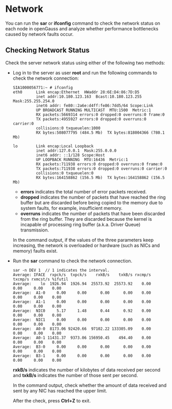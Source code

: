 # Network<a name="EN-US_TOPIC_0245374524"></a>

You can run the  **sar**  or  **ifconfig**  command to check the network status on each node in openGauss and analyze whether performance bottlenecks caused by network faults occur.

## Checking Network Status<a name="en-us_topic_0237121489_en-us_topic_0073253549_en-us_topic_0040046507_section31965288163424"></a>

Check the server network status using either of the following two methods:

-   Log in to the server as user  **root**  and run the following commands to check the network connection:

    ```
    SIA1000056771:~ # ifconfig
    eth0      Link encap:Ethernet  HWaddr 28:6E:D4:86:7D:D5  
              inet addr:10.180.123.163  Bcast:10.180.123.255  Mask:255.255.254.0
              inet6 addr: fe80::2a6e:d4ff:fe86:7dd5/64 Scope:Link
              UP BROADCAST RUNNING MULTICAST  MTU:1500  Metric:1
              RX packets:5669314 errors:0 dropped:0 overruns:0 frame:0
              TX packets:4955927 errors:0 dropped:0 overruns:0 carrier:0
              collisions:0 txqueuelen:1000 
              RX bytes:508077795 (484.5 Mb)  TX bytes:818004366 (780.1 Mb)
    
    lo        Link encap:Local Loopback  
              inet addr:127.0.0.1  Mask:255.0.0.0
              inet6 addr: ::1/128 Scope:Host
              UP LOOPBACK RUNNING  MTU:16436  Metric:1
              RX packets:711938 errors:0 dropped:0 overruns:0 frame:0
              TX packets:711938 errors:0 dropped:0 overruns:0 carrier:0
              collisions:0 txqueuelen:0 
              RX bytes:164158862 (156.5 Mb)  TX bytes:164158862 (156.5 Mb)
    ```

    -   **errors**  indicates the total number of error packets received.
    -   **dropped**  indicates the number of packets that have reached the ring buffer but are discarded before being copied to the memory due to system faults, for example, insufficient memory.
    -   **overruns**  indicates the number of packets that have been discarded from the ring buffer. They are discarded because the kernel is incapable of processing ring buffer \(a.k.a. Driver Queue\) transmission.

    In the command output, if the values of the three parameters keep increasing, the network is overloaded or hardware \(such as NICs and memory\) faults exist.

-   Run the  **sar**  command to check the network connection.

    ```
    sar -n DEV 1  // 1 indicates the interval.
    Average: IFACE  rxpck/s  txpck/s    rxkB/s    txkB/s rxcmp/s txcmp/s rxmcst/s %ifutil
    Average:    lo  1926.94  1926.94  25573.92  25573.92    0.00    0.00     0.00    0.00
    Average:  A1-0     0.00     0.00      0.00      0.00    0.00    0.00     0.00    0.00
    Average:  A1-1     0.00     0.00      0.00      0.00    0.00    0.00     0.00    0.00
    Average:  NIC0     5.17     1.48      0.44      0.92    0.00    0.00     0.00    0.00
    Average:  NIC1     0.00     0.00      0.00      0.00    0.00    0.00     0.00    0.00
    Average:  A0-0  8173.06 92420.66  97102.22 133305.09    0.00    0.00     0.00    0.00
    Average:  A0-1 11431.37  9373.06 156950.45    494.40    0.00    0.00     0.00    0.00
    Average:  B3-0     0.00     0.00      0.00      0.00    0.00    0.00     0.00    0.00
    Average:  B3-1     0.00     0.00      0.00      0.00    0.00    0.00     0.00    0.00
    ```

    **rxkB/s**  indicates the number of kilobytes of data received per second and  **txkB/s**  indicates the number of those sent per second.

    In the command output, check whether the amount of data received and sent by any NIC has reached the upper limit.

    After the check, press  **Ctrl+Z**  to exit.


